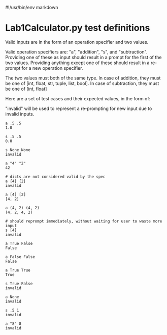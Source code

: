 #!/usr/bin/env markdown

# Lab1Calculator.py test definitions

Valid inputs are in the form of an operation specifier and two values.

Valid operation specifiers are: "a", "addition", "s", and "subtraction".
Providing one of these as input should result in a prompt for the first of the two values.
Providing anything except one of these should result in a re-prompt for a
new operation specifier.

The two values must both of the same type.
In case of addition, they must be one of [int, float, str, tuple, list, bool].
In case of subtraction, they must be one of [int, float]


Here are a set of test cases and their expected values, in the form of:
<inputs>
<outputs>

"invalid" will be used to represent a re-prompting for new input due to invalid inputs.

```
a .5 .5
1.0

s .5 .5
0.0

s None None
invalid

a "4" "2"
42

# dicts are not considered valid by the spec
a {4} {2}
invalid

a [4] [2]
[4, 2]

a (4, 2) (4, 2)
(4, 2, 4, 2)

# should reprompt immediately, without waiting for user to waste more input
s [4]
invalid

a True False
False

a False False
False

a True True
True

s True False
invalid

a None
invalid

s .5 1
invalid

a "8" 8
invalid
```
